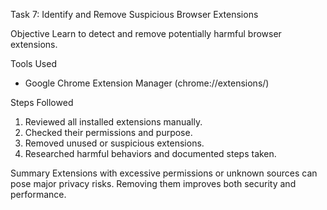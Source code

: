  Task 7: Identify and Remove Suspicious Browser Extensions

 Objective
Learn to detect and remove potentially harmful browser extensions.

 Tools Used
- Google Chrome Extension Manager (chrome://extensions/)

 Steps Followed
1. Reviewed all installed extensions manually.
2. Checked their permissions and purpose.
3. Removed unused or suspicious extensions.
4. Researched harmful behaviors and documented steps taken.

 Summary
Extensions with excessive permissions or unknown sources can pose major privacy risks. Removing them improves both security and performance.
